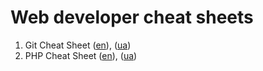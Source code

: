 # Web developer cheat sheets

1. Git Cheat Sheet ([en](./git/en.md)), ([ua](./git/ua.md))
2. PHP Cheat Sheet ([en](./php/en.md)), ([ua](./php/ua.md))